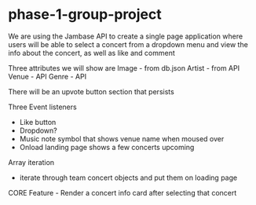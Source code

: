 # phase-1-group-project

We are using the Jambase API to create a single page application where
users will be able to select a concert from a dropdown menu and view the
info about the concert, as well as like and comment

Three attributes we will show are
Image - from db.json
Artist - from API
Venue - API
Genre - API


There will be an upvote button section that persists

Three Event listeners
- Like button
- Dropdown?
- Music note symbol that shows venue name when moused over
- Onload landing page shows a few concerts upcoming

Array iteration
- iterate through team concert objects and put them on loading page


CORE Feature - Render a concert info card after selecting that concert


